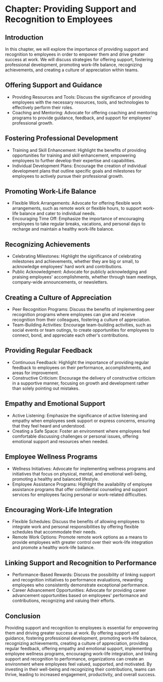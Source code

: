 Chapter: Providing Support and Recognition to Employees
=======================================================

Introduction
------------

In this chapter, we will explore the importance of providing support and recognition to employees in order to empower them and drive greater success at work. We will discuss strategies for offering support, fostering professional development, promoting work-life balance, recognizing achievements, and creating a culture of appreciation within teams.

Offering Support and Guidance
-----------------------------

* Providing Resources and Tools: Discuss the significance of providing employees with the necessary resources, tools, and technologies to effectively perform their roles.
* Coaching and Mentoring: Advocate for offering coaching and mentoring programs to provide guidance, feedback, and support for employees' professional growth.

Fostering Professional Development
----------------------------------

* Training and Skill Enhancement: Highlight the benefits of providing opportunities for training and skill enhancement, empowering employees to further develop their expertise and capabilities.
* Individual Development Plans: Encourage the creation of individual development plans that outline specific goals and milestones for employees to actively pursue their professional growth.

Promoting Work-Life Balance
---------------------------

* Flexible Work Arrangements: Advocate for offering flexible work arrangements, such as remote work or flexible hours, to support work-life balance and cater to individual needs.
* Encouraging Time Off: Emphasize the importance of encouraging employees to take regular breaks, vacations, and personal days to recharge and maintain a healthy work-life balance.

Recognizing Achievements
------------------------

* Celebrating Milestones: Highlight the significance of celebrating milestones and achievements, whether they are big or small, to acknowledge employees' hard work and contributions.
* Public Acknowledgment: Advocate for publicly acknowledging and praising employees' accomplishments, whether through team meetings, company-wide announcements, or newsletters.

Creating a Culture of Appreciation
----------------------------------

* Peer Recognition Programs: Discuss the benefits of implementing peer recognition programs where employees can give and receive recognition from their colleagues, fostering a culture of appreciation.
* Team-Building Activities: Encourage team-building activities, such as social events or team outings, to create opportunities for employees to connect, bond, and appreciate each other's contributions.

Providing Regular Feedback
--------------------------

* Continuous Feedback: Highlight the importance of providing regular feedback to employees on their performance, accomplishments, and areas for improvement.
* Constructive Criticism: Encourage the delivery of constructive criticism in a supportive manner, focusing on growth and development rather than solely pointing out mistakes.

Empathy and Emotional Support
-----------------------------

* Active Listening: Emphasize the significance of active listening and empathy when employees seek support or express concerns, ensuring that they feel heard and understood.
* Creating a Safe Space: Foster an environment where employees feel comfortable discussing challenges or personal issues, offering emotional support and resources when needed.

Employee Wellness Programs
--------------------------

* Wellness Initiatives: Advocate for implementing wellness programs and initiatives that focus on physical, mental, and emotional well-being, promoting a healthy and balanced lifestyle.
* Employee Assistance Programs: Highlight the availability of employee assistance programs that offer confidential counseling and support services for employees facing personal or work-related difficulties.

Encouraging Work-Life Integration
---------------------------------

* Flexible Schedules: Discuss the benefits of allowing employees to integrate work and personal responsibilities by offering flexible schedules that accommodate their needs.
* Remote Work Options: Promote remote work options as a means to provide employees with greater control over their work-life integration and promote a healthy work-life balance.

Linking Support and Recognition to Performance
----------------------------------------------

* Performance-Based Rewards: Discuss the possibility of linking support and recognition initiatives to performance evaluations, rewarding employees who consistently demonstrate exceptional performance.
* Career Advancement Opportunities: Advocate for providing career advancement opportunities based on employees' performance and contributions, recognizing and valuing their efforts.

Conclusion
----------

Providing support and recognition to employees is essential for empowering them and driving greater success at work. By offering support and guidance, fostering professional development, promoting work-life balance, recognizing achievements, creating a culture of appreciation, providing regular feedback, offering empathy and emotional support, implementing employee wellness programs, encouraging work-life integration, and linking support and recognition to performance, organizations can create an environment where employees feel valued, supported, and motivated. By investing in their well-being and recognizing their contributions, teams can thrive, leading to increased engagement, productivity, and overall success.
